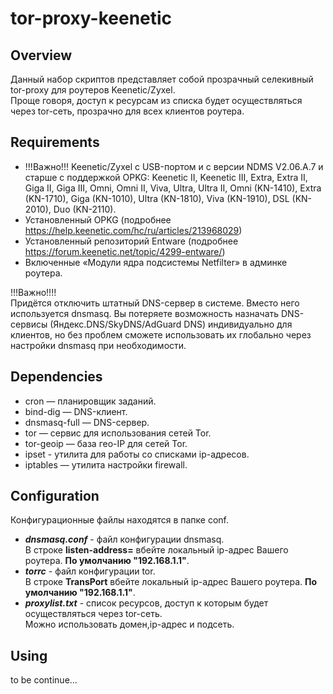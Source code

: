 # tor-proxy-keenetic
## Overview  

 Данный набор скриптов представляет собой прозрачный селекивный tor-proxy для роутеров Keenetic/Zyxel.  
 Проще говоря, доступ к ресурсам из списка будет осуществляться через tor-сеть, прозрачно для всех клиентов роутера.

## Requirements

* !!!Важно!!!  Keenetic/Zyxel с USB-портом и с версии NDMS V2.06.А.7 и старше с поддержкой OPKG:
Keenetic II, Keenetic III, Extra, Extra II, Giga II, Giga III, Omni, Omni II, Viva, Ultra, Ultra II, Omni (KN-1410), Extra (KN-1710), Giga (KN-1010), Ultra (KN-1810), Viva (KN-1910), DSL (KN-2010), Duo (KN-2110).
* Установленный OPKG (подробнее https://help.keenetic.com/hc/ru/articles/213968029)
* Установленный репозиторий Entware (подробнее https://forum.keenetic.net/topic/4299-entware/)
* Включенные «Модули ядра подсистемы Netfilter» в админке роутера.

!!!Важно!!!!  
Придётся отключить штатный DNS-сервер в системе. Вместо него используется dnsmasq.
Вы потеряете возможность назначать DNS-сервисы (Яндекс.DNS/SkyDNS/AdGuard DNS) индивидуально для клиентов, но без проблем сможете использовать их глобально через настройки dnsmasq при необходимости.

## Dependencies

* cron — планировщик заданий.
* bind-dig — DNS-клиент.
* dnsmasq-full — DNS-сервер.
* tor — сервис для использования сетей Tor.
* tor-geoip — база гео-IP для сетей Tor.
* ipset - утилита для работы со списками ip-адресов.
* iptables — утилита настройки firewall.

## Configuration  
Конфигурационные файлы находятся в папке conf.  
* ***dnsmasq.conf*** - файл конфигурации dnsmasq.  
В строке **listen-address=** вбейте локальный ip-адрес Вашего роутера. **По умолчанию "192.168.1.1"**.
* ***torrc*** - файл конфигурации tor.  
В строке **TransPort** вбейте локальный ip-адрес Вашего роутера. **По умолчанию "192.168.1.1"**.
* ***proxylist.txt*** - список ресурсов, доступ к которым будет осуществляться через tor-сеть.  
Можно использовать домен,ip-адрес и подсеть.

## Using

to be continue...